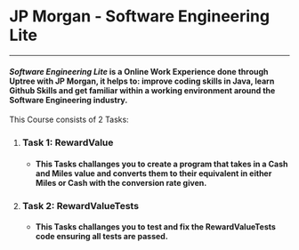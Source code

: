 # JP Morgan - Software Engineering Lite
 ---
 #### **_Software Engineering Lite_** is a Online Work Experience done through Uptree with JP Morgan, it helps to: improve coding skills in Java, learn Github Skills and get familiar within a working environment around the Software Engineering industry. 
 This Course consists of 2 Tasks:
 
 1. ### Task 1: RewardValue
    - #### This Tasks challanges you to create a program that takes in a Cash and Miles value and converts them to their equivalent in either Miles or Cash with the conversion rate given.
 3. ### Task 2: RewardValueTests
    - #### This Tasks challanges you to test and fix the RewardValueTests code ensuring all tests are passed.

    
    
